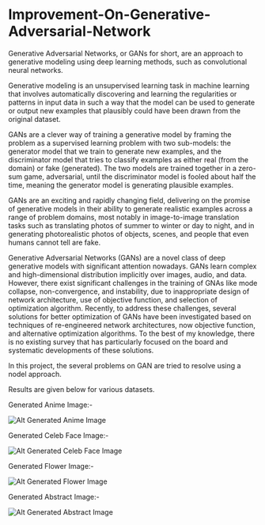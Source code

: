 # Improvement-On-Generative-Adversarial-Network

Generative Adversarial Networks, or GANs for short, are an approach to generative modeling using deep learning methods, such as convolutional neural networks.

Generative modeling is an unsupervised learning task in machine learning that involves automatically discovering and learning the regularities or patterns in input data in such a way that the model can be used to generate or output new examples that plausibly could have been drawn from the original dataset.

GANs are a clever way of training a generative model by framing the problem as a supervised learning problem with two sub-models: the generator model that we train to generate new examples, and the discriminator model that tries to classify examples as either real (from the domain) or fake (generated). The two models are trained together in a zero-sum game, adversarial, until the discriminator model is fooled about half the time, meaning the generator model is generating plausible examples.

GANs are an exciting and rapidly changing field, delivering on the promise of generative models in their ability to generate realistic examples across a range of problem domains, most notably in image-to-image translation tasks such as translating photos of summer to winter or day to night, and in generating photorealistic photos of objects, scenes, and people that even humans cannot tell are fake.

Generative Adversarial Networks (GANs) are a novel class of deep generative models with significant attention nowadays. GANs learn complex and high-dimensional distribution implicitly over images, audio, and data. However, there exist significant challenges in the training of GNAs like mode collapse, non-convergence, and instability, due to inappropriate design of network architecture, use of objective function, and selection of optimization algorithm. Recently, to address these challenges, several solutions for better optimization of GANs have been investigated based on techniques of re-engineered network architectures, now objective function, and alternative optimization algorithms. To the best of my knowledge, there is no existing survey that has particularly focused on the board and systematic developments of these solutions.

In this project, the several problems on GAN are tried to resolve using a nodel approach.

Results are given below for various datasets.


Generated Anime Image:-

![Alt Generated Anime Image](https://github.com/acfilok96/Improvement-On-Generative-Adversarial-Network/blob/main/Files/Animo%20Data/Generated%20Images.png)


Generated Celeb Face Image:-

![Alt Generated Celeb Face Image](https://github.com/acfilok96/Improvement-On-Generative-Adversarial-Network/blob/main/Files/Celeb%20Data/Generated%20Celeb%20Images.png)


Generated Flower Image:-

![Alt Generated Flower Image](https://github.com/acfilok96/Improvement-On-Generative-Adversarial-Network/blob/main/Files/Flower%20Data/Generated%20Images.png)


Generated Abstract Image:-

![Alt Generated Abstract Image](https://github.com/acfilok96/Improvement-On-Generative-Adversarial-Network/blob/main/Files/Abstract%20Image%20Data/Generated%20Abstract%20Images.png)
